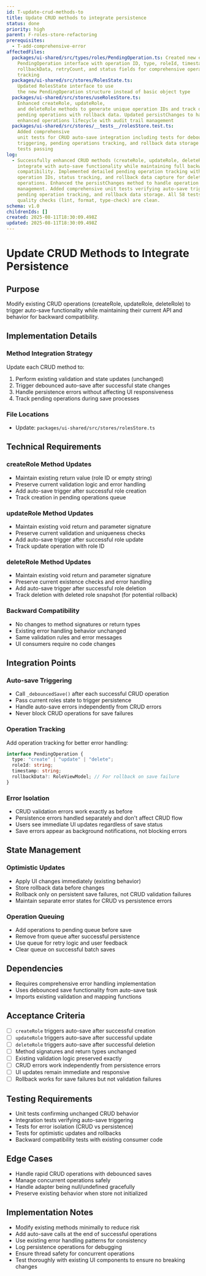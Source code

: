 ```yaml
---
id: T-update-crud-methods-to
title: Update CRUD methods to integrate persistence
status: done
priority: high
parent: F-roles-store-refactoring
prerequisites:
  - T-add-comprehensive-error
affectedFiles:
  packages/ui-shared/src/types/roles/PendingOperation.ts: Created new enhanced
    PendingOperation interface with operation ID, type, roleId, timestamp,
    rollbackData, retryCount, and status fields for comprehensive operation
    tracking
  packages/ui-shared/src/stores/RolesState.ts:
    Updated RolesState interface to use
    the new PendingOperation structure instead of basic object type
  packages/ui-shared/src/stores/useRolesStore.ts:
    Enhanced createRole, updateRole,
    and deleteRole methods to generate unique operation IDs and track detailed
    pending operations with rollback data. Updated persistChanges to handle
    enhanced operations lifecycle with audit trail management
  packages/ui-shared/src/stores/__tests__/rolesStore.test.ts:
    Added comprehensive
    unit tests for CRUD auto-save integration including tests for debounced save
    triggering, pending operations tracking, and rollback data storage - all 58
    tests passing
log:
  - Successfully enhanced CRUD methods (createRole, updateRole, deleteRole) to
    integrate with auto-save functionality while maintaining full backward
    compatibility. Implemented detailed pending operation tracking with unique
    operation IDs, status tracking, and rollback data capture for delete/update
    operations. Enhanced the persistChanges method to handle operation lifecycle
    management. Added comprehensive unit tests verifying auto-save triggering,
    pending operation tracking, and rollback data storage. All 58 tests pass and
    quality checks (lint, format, type-check) are clean.
schema: v1.0
childrenIds: []
created: 2025-08-11T18:30:09.498Z
updated: 2025-08-11T18:30:09.498Z
---
```


# Update CRUD Methods to Integrate Persistence

## Purpose

Modify existing CRUD operations (createRole, updateRole, deleteRole) to trigger auto-save functionality while maintaining their current API and behavior for backward compatibility.

## Implementation Details

### Method Integration Strategy

Update each CRUD method to:

1. Perform existing validation and state updates (unchanged)
2. Trigger debounced auto-save after successful state changes
3. Handle persistence errors without affecting UI responsiveness
4. Track pending operations during save processes

### File Locations

- Update: `packages/ui-shared/src/stores/rolesStore.ts`

## Technical Requirements

### createRole Method Updates

- Maintain existing return value (role ID or empty string)
- Preserve current validation logic and error handling
- Add auto-save trigger after successful role creation
- Track creation in pending operations queue

### updateRole Method Updates

- Maintain existing void return and parameter signature
- Preserve current validation and uniqueness checks
- Add auto-save trigger after successful role update
- Track update operation with role ID

### deleteRole Method Updates

- Maintain existing void return and parameter signature
- Preserve current existence checks and error handling
- Add auto-save trigger after successful role deletion
- Track deletion with deleted role snapshot (for potential rollback)

### Backward Compatibility

- No changes to method signatures or return types
- Existing error handling behavior unchanged
- Same validation rules and error messages
- UI consumers require no code changes

## Integration Points

### Auto-save Triggering

- Call `_debouncedSave()` after each successful CRUD operation
- Pass current roles state to trigger persistence
- Handle auto-save errors independently from CRUD errors
- Never block CRUD operations for save failures

### Operation Tracking

Add operation tracking for better error handling:

```typescript
interface PendingOperation {
  type: "create" | "update" | "delete";
  roleId: string;
  timestamp: string;
  rollbackData?: RoleViewModel; // For rollback on save failure
}
```

### Error Isolation

- CRUD validation errors work exactly as before
- Persistence errors handled separately and don't affect CRUD flow
- Users see immediate UI updates regardless of save status
- Save errors appear as background notifications, not blocking errors

## State Management

### Optimistic Updates

- Apply UI changes immediately (existing behavior)
- Store rollback data before changes
- Rollback only on persistent save failures, not CRUD validation failures
- Maintain separate error states for CRUD vs persistence errors

### Operation Queuing

- Add operations to pending queue before save
- Remove from queue after successful persistence
- Use queue for retry logic and user feedback
- Clear queue on successful batch saves

## Dependencies

- Requires comprehensive error handling implementation
- Uses debounced save functionality from auto-save task
- Imports existing validation and mapping functions

## Acceptance Criteria

- [ ] `createRole` triggers auto-save after successful creation
- [ ] `updateRole` triggers auto-save after successful update
- [ ] `deleteRole` triggers auto-save after successful deletion
- [ ] Method signatures and return types unchanged
- [ ] Existing validation logic preserved exactly
- [ ] CRUD errors work independently from persistence errors
- [ ] UI updates remain immediate and responsive
- [ ] Rollback works for save failures but not validation failures

## Testing Requirements

- Unit tests confirming unchanged CRUD behavior
- Integration tests verifying auto-save triggering
- Tests for error isolation (CRUD vs persistence)
- Tests for optimistic updates and rollbacks
- Backward compatibility tests with existing consumer code

## Edge Cases

- Handle rapid CRUD operations with debounced saves
- Manage concurrent operations safely
- Handle adapter being null/undefined gracefully
- Preserve existing behavior when store not initialized

## Implementation Notes

- Modify existing methods minimally to reduce risk
- Add auto-save calls at the end of successful operations
- Use existing error handling patterns for consistency
- Log persistence operations for debugging
- Ensure thread safety for concurrent operations
- Test thoroughly with existing UI components to ensure no breaking changes
